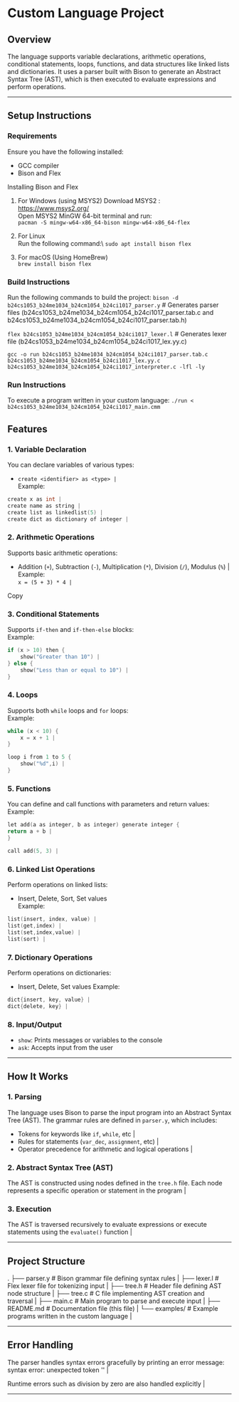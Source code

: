 # Custom Language Project

## Overview
The language supports variable declarations, arithmetic operations, conditional statements, loops, functions, and data structures like linked lists and dictionaries. It uses a parser built with Bison to generate an Abstract Syntax Tree (AST), which is then executed to evaluate expressions and perform operations.

---

## Setup Instructions
### Requirements
Ensure you have the following installed:
- GCC compiler 
- Bison and Flex 

Installing Bison and Flex
1. For Windows (using MSYS2)
Download MSYS2 : https://www.msys2.org/ \
Open MSYS2 MinGW 64-bit terminal and run:\
`pacman -S mingw-w64-x86_64-bison mingw-w64-x86_64-flex`

2. For Linux \
Run the following command:\ 
`sudo apt install bison flex`

3. For macOS (Using HomeBrew)\
`brew install bison flex`

### Build Instructions
Run the following commands to build the project:
`bison -d b24cs1053_b24me1034_b24cm1054_b24ci1017_parser.y` # Generates parser files (b24cs1053_b24me1034_b24cm1054_b24ci1017_parser.tab.c and b24cs1053_b24me1034_b24cm1054_b24ci1017_parser.tab.h)

`flex b24cs1053_b24me1034_b24cm1054_b24ci1017_lexer.l` # Generates lexer file (b24cs1053_b24me1034_b24cm1054_b24ci1017_lex.yy.c)

`gcc -o run b24cs1053_b24me1034_b24cm1054_b24ci1017_parser.tab.c b24cs1053_b24me1034_b24cm1054_b24ci1017_lex.yy.c b24cs1053_b24me1034_b24cm1054_b24ci1017_interpreter.c -lfl -ly` 


### Run Instructions
To execute a program written in your custom language:
`./run < b24cs1053_b24me1034_b24cm1054_b24ci1017_main.cmm`

## Features
### 1. Variable Declaration
You can declare variables of various types:
- `create <identifier> as <type> |`  
  Example: 
```c 
create x as int |
create name as string |
create list as linkedlist(5) |
create dict as dictionary of integer |
```

### 2. Arithmetic Operations
Supports basic arithmetic operations:
- Addition (`+`), Subtraction (`-`), Multiplication (`*`), Division (`/`), Modulus (`%`) |  
Example:  
`x = (5 + 3) * 4 |`

Copy

### 3. Conditional Statements
Supports `if-then` and `if-then-else` blocks:  
Example:
```c  
if (x > 10) then {
    show("Greater than 10") |
} else {
    show("Less than or equal to 10") |
}
```


### 4. Loops
Supports both `while` loops and `for` loops:  
Example: 
```c 
while (x < 10) {
    x = x + 1 |
}
```

```c
loop i from 1 to 5 {
    show("%d",i) |
}
```

### 5. Functions
You can define and call functions with parameters and return values:  
Example:
```c  
let add(a as integer, b as integer) generate integer {
return a + b |
}
```
```c
call add(5, 3) |
```

### 6. Linked List Operations
Perform operations on linked lists:
- Insert, Delete, Sort, Set values  
Example:  
```c
list(insert, index, value) |
list(get,index) |
list(set,index,value) |
list(sort) |
```

### 7. Dictionary Operations
Perform operations on dictionaries:
- Insert, Delete, Set values 
Example:  
```c
dict{insert, key, value} |
dict{delete, key} |
```

### 8. Input/Output
- `show`: Prints messages or variables to the console 
- `ask`: Accepts input from the user 

---

## How It Works
### 1. Parsing
The language uses Bison to parse the input program into an Abstract Syntax Tree (AST). The grammar rules are defined in `parser.y`, which includes:
- Tokens for keywords like `if`, `while`, etc |
- Rules for statements (`var_dec`, `assignment`, etc) |
- Operator precedence for arithmetic and logical operations |

### 2. Abstract Syntax Tree (AST)
The AST is constructed using nodes defined in the `tree.h` file. Each node represents a specific operation or statement in the program |

### 3. Execution
The AST is traversed recursively to evaluate expressions or execute statements using the `evaluate()` function |

---

## Project Structure
.
├── parser.y # Bison grammar file defining syntax rules |
├── lexer.l # Flex lexer file for tokenizing input |
├── tree.h # Header file defining AST node structure |
├── tree.c # C file implementing AST creation and traversal |
├── main.c # Main program to parse and execute input |
├── README.md # Documentation file (this file) |
└── examples/ # Example programs written in the custom language |

---

## Error Handling
The parser handles syntax errors gracefully by printing an error message:
syntax error: unexpected token '<token>' |

Runtime errors such as division by zero are also handled explicitly |

---
